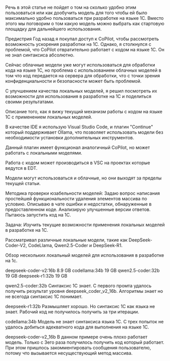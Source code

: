 Речь в этой статье не пойдет о том на сколько удобно этим пользоваться или как дообучить модель для того чтобы ей было максимально удобно пользоваться при разработке на языке 1С. Вместо этого мы поговорим о том какую модель можно выбрать как стартовую площадку для дальнейшего использования.

Предистрия
Год назад я покупал доступ к CoPilot, чтобы рассмотреть возможность ускорения разработки на 1С. Однако, я столкнулся с проблемой, что CoPilot отвратительно работает с кодом на языке 1С. Он не знал синтаксиса абсолютно.

Сейчас облачные модели уже могут использоваться для обработки кода на языке 1С, но проблема с использованием облачных моделей в том что код передается на сервера для обработки, что с точки зрения конфиденциальности и безопасности может быть проблемой.

C улучшением качества локальных моделей, я решил посмотреть их возможности для использования в разработке на 1С и поделиться своими результатами.

Описание того, как я вижу текущий механизм работы с кодом на языке 1С с применением локальных моделей.

В качестве IDE я использую Visual Studio Code, и плагин "Continue" который поддерживает Ollama, что позволяет использовать модели без необходимости установки дополнительных инструментов.

Данный плагин имеет функционал аналогичный CoPilot, но может работать с локальными моделями.


Работа с кодом может производиться в VSC на проектах которые ведутся в EDT. 

Модели могут использоваться и облачные, но они выходят за пределы текущей статьи.


Методика проверки юзабельности моделей:
Задаю вопрос написания простейшей функциональности удаления элементов массива по условию.
Описываю в чате ошибки и недостатки, обнаруженные в предоставленном коде.
Анализирую улучшенные версии ответов.
Пытаюсь запустить код на 1С.


Задача:
Изучить текущие возможности применения локальных моделей в разработке на 1С.  

Рассматривал различные локальные модели, такие как DeepSeek-Coder-V2, CodeLlama, Qwen2.5-Coder и DeepSeek-R1.

Обзор нескольких локальный моделей для использования в разработке на 1с.

deepseek-coder-v2:16b        8.9 GB
codellama:34b                19 GB
qwen2.5-coder:32b            19 GB
deepseek-r1:32b              19 GB

qwen2.5-coder:32b 
Синтаксис 1С знает. С первого промта удалось получить результат уровня deepseek_coder_v2_16b. Алгоритмы знает но не всегода синтаксис 1С понимает. 

deepseek-r1:32b 
Размышляет хорошо. Но синтаксис 1С как языка не знает. Рабочий код не получилось получить за три итерации.

codellama:34b 
Модель не знает синтаксиса языка 1С. С трех попыток не удалось добиться адекватного кода для выполнения на языке 1С.

deepseek-coder-v2_16b 
В данном примере очень плохо работает модель. Только с 3его раза получилось получить код который работает. При этом пришлось закомментировать сообщения пользователю, потому что вызывается несуществующий метод массива.

